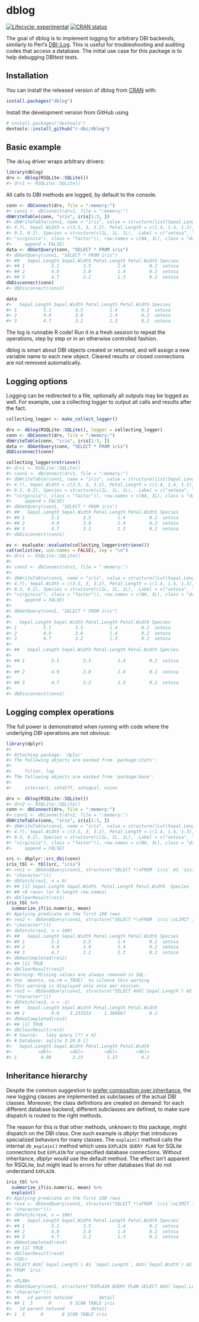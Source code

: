 
<!-- README.md is generated from README.Rmd. Please edit that file -->

# dblog

<!-- badges: start -->

[![Lifecycle:
experimental](https://img.shields.io/badge/lifecycle-experimental-orange.svg)](https://www.tidyverse.org/lifecycle/#experimental)
[![CRAN
status](https://www.r-pkg.org/badges/version/dblog)](https://cran.r-project.org/package=dblog)
<!-- badges: end -->

The goal of dblog is to implement logging for arbitrary DBI backends,
similarly to Perl’s [DBI::Log](https://metacpan.org/pod/DBI::Log). This
is useful for troubleshooting and auditing codes that access a database.
The initial use case for this package is to help debugging DBItest
tests.

## Installation

You can install the released version of dblog from
[CRAN](https://CRAN.R-project.org) with:

``` r
install.packages("dblog")
```

Install the development version from GitHub using

``` r
# install.packages("devtools")
devtools::install_github("r-dbi/dblog")
```

## Basic example

The `dblog` driver wraps arbitrary drivers:

``` r
library(dblog)
drv <- dblog(RSQLite::SQLite())
#> drv1 <- RSQLite::SQLite()
```

All calls to DBI methods are logged, by default to the console.

``` r
conn <- dbConnect(drv, file = ":memory:")
#> conn1 <- dbConnect(drv1, file = ":memory:")
dbWriteTable(conn, "iris", iris[1:3, ])
#> dbWriteTable(conn1, name = "iris", value = structure(list(Sepal.Length = c(5.1, 4.9, 
#> 4.7), Sepal.Width = c(3.5, 3, 3.2), Petal.Length = c(1.4, 1.4, 1.3), Petal.Width = c(0.2, 
#> 0.2, 0.2), Species = structure(c(1L, 1L, 1L), .Label = c("setosa", "versicolor", 
#> "virginica"), class = "factor")), row.names = c(NA, 3L), class = "data.frame"), overwrite = FALSE, 
#>     append = FALSE)
data <- dbGetQuery(conn, "SELECT * FROM iris")
#> dbGetQuery(conn1, "SELECT * FROM iris")
#> ##   Sepal.Length Sepal.Width Petal.Length Petal.Width Species
#> ## 1          5.1         3.5          1.4         0.2  setosa
#> ## 2          4.9         3.0          1.4         0.2  setosa
#> ## 3          4.7         3.2          1.3         0.2  setosa
dbDisconnect(conn)
#> dbDisconnect(conn1)

data
#>   Sepal.Length Sepal.Width Petal.Length Petal.Width Species
#> 1          5.1         3.5          1.4         0.2  setosa
#> 2          4.9         3.0          1.4         0.2  setosa
#> 3          4.7         3.2          1.3         0.2  setosa
```

The log is runnable R code\! Run it in a fresh session to repeat the
operations, step by step or in an otherwise controlled fashion.

dblog is smart about DBI objects created or returned, and will assign a
new variable name to each new object. Cleared results or closed
connections are not removed automatically.

## Logging options

Logging can be redirected to a file, optionally all outputs may be
logged as well. For example, use a collecting logger to output all calls
and results after the fact.

``` r
collecting_logger <- make_collect_logger()

drv <- dblog(RSQLite::SQLite(), logger = collecting_logger)
conn <- dbConnect(drv, file = ":memory:")
dbWriteTable(conn, "iris", iris[1:3, ])
data <- dbGetQuery(conn, "SELECT * FROM iris")
dbDisconnect(conn)

collecting_logger$retrieve()
#> drv1 <- RSQLite::SQLite()
#> conn1 <- dbConnect(drv1, file = ":memory:")
#> dbWriteTable(conn1, name = "iris", value = structure(list(Sepal.Length = c(5.1, 4.9, 
#> 4.7), Sepal.Width = c(3.5, 3, 3.2), Petal.Length = c(1.4, 1.4, 1.3), Petal.Width = c(0.2, 
#> 0.2, 0.2), Species = structure(c(1L, 1L, 1L), .Label = c("setosa", "versicolor", 
#> "virginica"), class = "factor")), row.names = c(NA, 3L), class = "data.frame"), overwrite = FALSE, 
#>     append = FALSE)
#> dbGetQuery(conn1, "SELECT * FROM iris")
#> ##   Sepal.Length Sepal.Width Petal.Length Petal.Width Species
#> ## 1          5.1         3.5          1.4         0.2  setosa
#> ## 2          4.9         3.0          1.4         0.2  setosa
#> ## 3          4.7         3.2          1.3         0.2  setosa
#> dbDisconnect(conn1)

ev <- evaluate::evaluate(collecting_logger$retrieve())
cat(unlist(ev, use.names = FALSE), sep = "\n")
#> drv1 <- RSQLite::SQLite()
#> 
#> conn1 <- dbConnect(drv1, file = ":memory:")
#> 
#> dbWriteTable(conn1, name = "iris", value = structure(list(Sepal.Length = c(5.1, 4.9, 
#> 4.7), Sepal.Width = c(3.5, 3, 3.2), Petal.Length = c(1.4, 1.4, 1.3), Petal.Width = c(0.2, 
#> 0.2, 0.2), Species = structure(c(1L, 1L, 1L), .Label = c("setosa", "versicolor", 
#> "virginica"), class = "factor")), row.names = c(NA, 3L), class = "data.frame"), overwrite = FALSE, 
#>     append = FALSE)
#> 
#> dbGetQuery(conn1, "SELECT * FROM iris")
#> 
#>   Sepal.Length Sepal.Width Petal.Length Petal.Width Species
#> 1          5.1         3.5          1.4         0.2  setosa
#> 2          4.9         3.0          1.4         0.2  setosa
#> 3          4.7         3.2          1.3         0.2  setosa
#> 
#> ##   Sepal.Length Sepal.Width Petal.Length Petal.Width Species
#> 
#> ## 1          5.1         3.5          1.4         0.2  setosa
#> 
#> ## 2          4.9         3.0          1.4         0.2  setosa
#> 
#> ## 3          4.7         3.2          1.3         0.2  setosa
#> 
#> dbDisconnect(conn1)
```

## Logging complex operations

The full power is demonstrated when running with code where the
underlying *DBI* operations are not obvious:

``` r
library(dplyr)
#> 
#> Attaching package: 'dplyr'
#> The following objects are masked from 'package:stats':
#> 
#>     filter, lag
#> The following objects are masked from 'package:base':
#> 
#>     intersect, setdiff, setequal, union

drv <- dblog(RSQLite::SQLite())
#> drv2 <- RSQLite::SQLite()
conn <- dbConnect(drv, file = ":memory:")
#> conn1 <- dbConnect(drv2, file = ":memory:")
dbWriteTable(conn, "iris", iris[1:3, ])
#> dbWriteTable(conn1, name = "iris", value = structure(list(Sepal.Length = c(5.1, 4.9, 
#> 4.7), Sepal.Width = c(3.5, 3, 3.2), Petal.Length = c(1.4, 1.4, 1.3), Petal.Width = c(0.2, 
#> 0.2, 0.2), Species = structure(c(1L, 1L, 1L), .Label = c("setosa", "versicolor", 
#> "virginica"), class = "factor")), row.names = c(NA, 3L), class = "data.frame"), overwrite = FALSE, 
#>     append = FALSE)

src <- dbplyr::src_dbi(conn)
iris_tbl <- tbl(src, "iris")
#> res1 <- dbSendQuery(conn1, structure("SELECT *\nFROM `iris` AS `zzz1`\nWHERE (0 = 1)", class = c("sql", 
#> "character")))
#> dbFetch(res1, n = 0)
#> ## [1] Sepal.Length Sepal.Width  Petal.Length Petal.Width  Species     
#> ## <0 rows> (or 0-length row.names)
#> dbClearResult(res1)
iris_tbl %>%
  summarize_if(is.numeric, mean)
#> Applying predicate on the first 100 rows
#> res2 <- dbSendQuery(conn1, structure("SELECT *\nFROM `iris`\nLIMIT 100", class = c("sql", 
#> "character")))
#> dbFetch(res2, n = 100)
#> ##   Sepal.Length Sepal.Width Petal.Length Petal.Width Species
#> ## 1          5.1         3.5          1.4         0.2  setosa
#> ## 2          4.9         3.0          1.4         0.2  setosa
#> ## 3          4.7         3.2          1.3         0.2  setosa
#> dbHasCompleted(res2)
#> ## [1] TRUE
#> dbClearResult(res2)
#> Warning: Missing values are always removed in SQL.
#> Use `mean(x, na.rm = TRUE)` to silence this warning
#> This warning is displayed only once per session.
#> res3 <- dbSendQuery(conn1, structure("SELECT AVG(`Sepal.Length`) AS `Sepal.Length`, AVG(`Sepal.Width`) AS `Sepal.Width`, AVG(`Petal.Length`) AS `Petal.Length`, AVG(`Petal.Width`) AS `Petal.Width`\nFROM `iris`\nLIMIT 11", class = c("sql", 
#> "character")))
#> dbFetch(res3, n = -1)
#> ##   Sepal.Length Sepal.Width Petal.Length Petal.Width
#> ## 1          4.9    3.233333     1.366667         0.2
#> dbHasCompleted(res3)
#> ## [1] TRUE
#> dbClearResult(res3)
#> # Source:   lazy query [?? x 4]
#> # Database: sqlite 3.29.0 []
#>   Sepal.Length Sepal.Width Petal.Length Petal.Width
#>          <dbl>       <dbl>        <dbl>       <dbl>
#> 1         4.90        3.23         1.37         0.2
```

## Inheritance hierarchy

Despite the common suggestion to [prefer composition over
inheritance](https://en.wikipedia.org/wiki/Composition_over_inheritance),
the new logging classes are implemented as subclasses of the actual DBI
classes. Moreover, the class definitions are created on demand: for each
different database backend, different subclasses are defined, to make
sure dispatch is routed to the right methods.

The reason for this is that other methods, unknown to this package,
might dispatch on the DBI class. One such example is *dbplyr* that
introduces specialized behaviors for many classes. The `explain()`
method calls the internal `db_explain()` method which uses `EXPLAIN
QUERY PLAN` for SQLite connections but `EXPLAIN` for unspecified
database connections. Without inheritance, *dbplyr* would use the
default method. The effect isn’t apparent for RSQLite, but might lead to
errors for other databases that do not understand `EXPLAIN`.

``` r
iris_tbl %>%
  summarize_if(is.numeric, mean) %>% 
  explain()
#> Applying predicate on the first 100 rows
#> res4 <- dbSendQuery(conn1, structure("SELECT *\nFROM `iris`\nLIMIT 100", class = c("sql", 
#> "character")))
#> dbFetch(res4, n = 100)
#> ##   Sepal.Length Sepal.Width Petal.Length Petal.Width Species
#> ## 1          5.1         3.5          1.4         0.2  setosa
#> ## 2          4.9         3.0          1.4         0.2  setosa
#> ## 3          4.7         3.2          1.3         0.2  setosa
#> dbHasCompleted(res4)
#> ## [1] TRUE
#> dbClearResult(res4)
#> <SQL>
#> SELECT AVG(`Sepal.Length`) AS `Sepal.Length`, AVG(`Sepal.Width`) AS `Sepal.Width`, AVG(`Petal.Length`) AS `Petal.Length`, AVG(`Petal.Width`) AS `Petal.Width`
#> FROM `iris`
#> 
#> <PLAN>
#> dbGetQuery(conn1, structure("EXPLAIN QUERY PLAN SELECT AVG(`Sepal.Length`) AS `Sepal.Length`, AVG(`Sepal.Width`) AS `Sepal.Width`, AVG(`Petal.Length`) AS `Petal.Length`, AVG(`Petal.Width`) AS `Petal.Width`\nFROM `iris`", class = c("sql", 
#> "character")))
#> ##   id parent notused          detail
#> ## 1  3      0       0 SCAN TABLE iris
#>   id parent notused          detail
#> 1  3      0       0 SCAN TABLE iris
```
